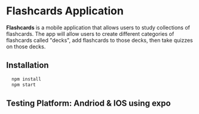 # Flashcards Application
**Flashcards** is a mobile application that allows users to study collections of flashcards. 
The app will allow users to create different categories of flashcards called "decks", 
add flashcards to those decks, then take quizzes on those decks.

## Installation 
```bash
  npm install
  npm start
```

## Testing Platform: Andriod & IOS using expo
